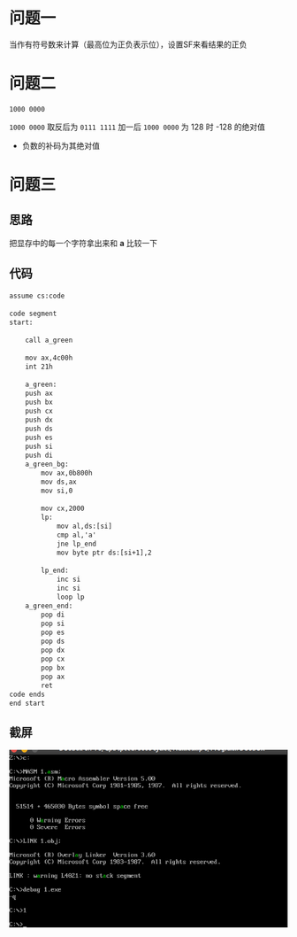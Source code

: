 # 问题一

当作有符号数来计算（最高位为正负表示位），设置SF来看结果的正负

# 问题二

`1000 0000`

`1000 0000` 取反后为 `0111 1111` 加一后 `1000 0000` 为 128 时 -128 的绝对值

- 负数的补码为其绝对值



# 问题三

## 思路

把显存中的每一个字符拿出来和 **a** 比较一下

## 代码

```assembly
assume cs:code

code segment
start:

    call a_green

    mov ax,4c00h
    int 21h

    a_green:
    push ax
    push bx
    push cx
    push dx
    push ds
    push es
    push si
    push di
    a_green_bg:
        mov ax,0b800h
        mov ds,ax
        mov si,0

        mov cx,2000
        lp:
            mov al,ds:[si]
            cmp al,'a'
            jne lp_end
            mov byte ptr ds:[si+1],2

        lp_end:
            inc si
            inc si
            loop lp
    a_green_end:
        pop di
        pop si
        pop es
        pop ds
        pop dx
        pop cx
        pop bx
        pop ax
		ret
code ends
end start
```

## 截屏

![Screenshot_20200324_110124](2020-03-24_10-37-29.assets/Screenshot_20200324_110124.png)